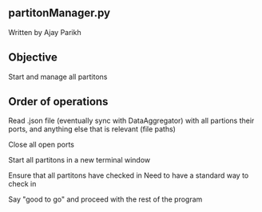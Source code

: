 ## partitonManager.py
Written by Ajay Parikh

## Objective
Start and manage all partitons

## Order of operations
Read .json file (eventually sync with DataAggregator) with all partions their ports, and anything else that is relevant (file paths)

Close all open ports

Start all partitons in a new terminal window

Ensure that all partitons have checked in
    Need to have a standard way to check in

Say "good to go" and proceed with the rest of the program